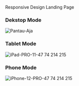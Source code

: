Responsive Design Landing Page

### Dekstop Mode
![Pantau-Aja](https://github.com/qkohst/landing-page-tracking-massal/assets/57386598/6f0b4efc-64d8-4d67-915c-8444b83f65bc)

### Tablet Mode
![iPad-PRO-11-47 74 214 215](https://github.com/qkohst/landing-page-tracking-massal/assets/57386598/65a8dda3-2af1-4fca-8361-1feb9123e148)

### Phone Mode
![iPhone-12-PRO-47 74 214 215](https://github.com/qkohst/landing-page-tracking-massal/assets/57386598/99bcc636-cb8e-4119-a1f7-f17a3fab9773)

